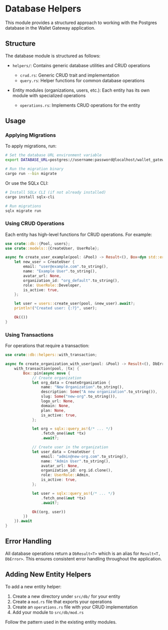 # Database Helpers

This module provides a structured approach to working with the Postgres database in the Wallet Gateway application.

## Structure

The database module is structured as follows:

- `helpers/`: Contains generic database utilities and CRUD operations

  - `crud.rs`: Generic CRUD trait and implementation
  - `query.rs`: Helper functions for common database operations

- Entity modules (organizations, users, etc.): Each entity has its own module with specialized operations
  - `operations.rs`: Implements CRUD operations for the entity

## Usage

### Applying Migrations

To apply migrations, run:

```bash
# Set the database URL environment variable
export DATABASE_URL=postgres://username:password@localhost/wallet_gateway

# Run the migration binary
cargo run --bin migrate
```

Or use the SQLx CLI:

```bash
# Install SQLx CLI (if not already installed)
cargo install sqlx-cli

# Run migrations
sqlx migrate run
```

### Using CRUD Operations

Each entity has high-level functions for CRUD operations. For example:

```rust
use crate::db::{Pool, users};
use crate::models::{CreateUser, UserRole};

async fn create_user_example(pool: &Pool) -> Result<(), Box<dyn std::error::Error>> {
    let new_user = CreateUser {
        email: "user@example.com".to_string(),
        name: "Example User".to_string(),
        avatar_url: None,
        organization_id: "org_default".to_string(),
        role: UserRole::Developer,
        is_active: true,
    };

    let user = users::create_user(pool, &new_user).await?;
    println!("Created user: {:?}", user);

    Ok(())
}
```

### Using Transactions

For operations that require a transaction:

```rust
use crate::db::helpers::with_transaction;

async fn create_organization_with_user(pool: &Pool) -> Result<(), DbError> {
    with_transaction(pool, |tx| {
        Box::pin(async move {
            // Create organization
            let org_data = CreateOrganization {
                name: "New Organization".to_string(),
                description: Some("A new organization".to_string()),
                slug: Some("new-org".to_string()),
                logo_url: None,
                domain: None,
                plan: None,
                is_active: true,
            };

            let org = sqlx::query_as!(/* ... */)
                .fetch_one(&mut *tx)
                .await?;

            // Create user in the organization
            let user_data = CreateUser {
                email: "admin@new-org.com".to_string(),
                name: "Admin User".to_string(),
                avatar_url: None,
                organization_id: org.id.clone(),
                role: UserRole::Admin,
                is_active: true,
            };

            let user = sqlx::query_as!(/* ... */)
                .fetch_one(&mut *tx)
                .await?;

            Ok((org, user))
        })
    }).await
}
```

## Error Handling

All database operations return a `DbResult<T>` which is an alias for `Result<T, DbError>`. This ensures consistent error handling throughout the application.

## Adding New Entity Helpers

To add a new entity helper:

1. Create a new directory under `src/db/` for your entity
2. Create a `mod.rs` file that exports your operations
3. Create an `operations.rs` file with your CRUD implementation
4. Add your module to `src/db/mod.rs`

Follow the pattern used in the existing entity modules.
